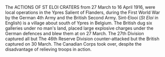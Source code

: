 The ACTIONS OF ST ELOI CRATERS from 27 March to 16 April 1916, were local operations in the Ypres Salient of Flanders, during the First World War by the German 4th Army and the British Second Army. Sint-Elooi (_St Eloi_ in English) is a village about south of Ypres in Belgium. The British dug six galleries under no man's land, placed large explosive charges under the German defences and blew them at on 27 March. The 27th Division captured all but The 46th Reserve Division counter-attacked but the British captured on 30 March. The Canadian Corps took over, despite the disadvantage of relieving troops in action.
